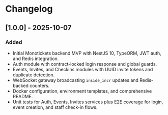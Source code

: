 # Changelog

## [1.0.0] - 2025-10-07
### Added
- Initial Monotickets backend MVP with NestJS 10, TypeORM, JWT auth, and Redis integration.
- Auth module with contract-locked login response and global guards.
- Events, Invites, and Checkins modules with UUID invite tokens and duplicate detection.
- WebSocket gateway broadcasting `inside_incr` updates and Redis-backed counters.
- Docker configuration, environment templates, and comprehensive README.
- Unit tests for Auth, Events, Invites services plus E2E coverage for login, event creation, and staff check-in flows.
